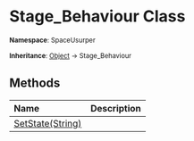 # Stage_Behaviour Class

<small>**Namespace**: SpaceUsurper</small>

<small>**Inheritance**: [Object](https://docs.microsoft.com/en-us/dotnet/api/system.object?view=netframework-4.5) → Stage_Behaviour</small>

## Methods

<div markdown="1" class="member-table">

| Name | Description |
| :--- | ----------- |
| [SetState(String)](Stage_Behaviour/SetState.md) |  | 

</div>

